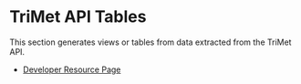 # TriMet API Tables

This section generates views or tables from data extracted from the TriMet API.

* [Developer Resource Page](https://developer.trimet.org/ws_docs/)